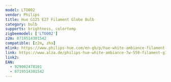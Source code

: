 ```yaml
---
model: LTO002
vendor: Philips
title: Hue G125 E27 Filament Globe Bulb
category: bulb
supports: brightness, colortemp
zigbeemodel: ['LTO002']
z2m: 8719514301542
compatible: [z2m, zha]
mlink: https://www.philips-hue.com/en-gb/p/hue-white-ambiance-filament-1-pack-g125-e27-filament-globe/8719514301542
link: https://www.alza.de/philips-hue-white-ambiance-7w-550-filament-g125-e27-d6731018.htm
link2: 
EAN: 
  - 929002478101
  - 8719514301542
---
```

